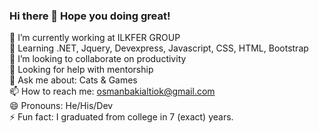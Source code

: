### Hi there 👋 Hope you doing great!

🔭 I’m currently working at ILKFER GROUP <br>
🌱 Learning .NET, Jquery, Devexpress, Javascript, CSS, HTML, Bootstrap <br> 
👯 I’m looking to collaborate on productivity <br>
🤔 Looking for help with mentorship <br>
💬 Ask me about: Cats & Games <br>
📫 How to reach me: osmanbakialtiok@gmail.com <br>
😄 Pronouns: He/His/Dev <br>
⚡ Fun fact: I graduated from college in 7 (exact) years. <br>

